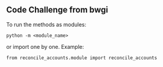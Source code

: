 ## Code Challenge from bwgi
To run the methods as modules:

```python -m <module_name>```

or import one by one. Example:

```from reconcile_accounts.module import reconcile_accounts```
